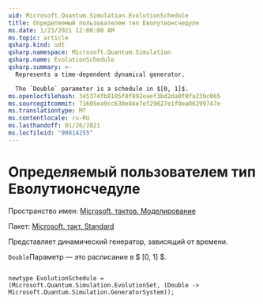 ```yaml
---
uid: Microsoft.Quantum.Simulation.EvolutionSchedule
title: Определяемый пользователем тип Еволутионсчедуле
ms.date: 1/23/2021 12:00:00 AM
ms.topic: article
qsharp.kind: udt
qsharp.namespace: Microsoft.Quantum.Simulation
qsharp.name: EvolutionSchedule
qsharp.summary: >-
  Represents a time-dependent dynamical generator.

  The `Double` parameter is a schedule in $[0, 1]$.
ms.openlocfilehash: 345374fb8105f0f892eaef3bd2da0f0fa239c065
ms.sourcegitcommit: 71605ea9cc630e84e7ef29027e1f0ea06299747e
ms.translationtype: MT
ms.contentlocale: ru-RU
ms.lasthandoff: 01/26/2021
ms.locfileid: "98814255"
---
```

# <a name="evolutionschedule-user-defined-type"></a>Определяемый пользователем тип Еволутионсчедуле

Пространство имен: [Microsoft. тактов. Моделирование](xref:Microsoft.Quantum.Simulation)

Пакет: [Microsoft. такт. Standard](https://nuget.org/packages/Microsoft.Quantum.Standard)


Представляет динамический генератор, зависящий от времени.

`Double`Параметр — это расписание в $ [0, 1] $.

```qsharp

newtype EvolutionSchedule = (Microsoft.Quantum.Simulation.EvolutionSet, (Double -> Microsoft.Quantum.Simulation.GeneratorSystem));
```

